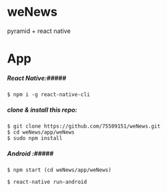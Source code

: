 # weNews

pyramid + react native
# App

##### React Native:#####
```
$ npm i -g react-native-cli
```

##### clone & install this repo: #####

```
$ git clone https://github.com/75509151/weNews.git
$ cd weNews/app/weNews
$ sudo npm install
```

##### Android :#####
```
$ npm start (cd weNews/app/weNews)

$ react-native run-android

```
